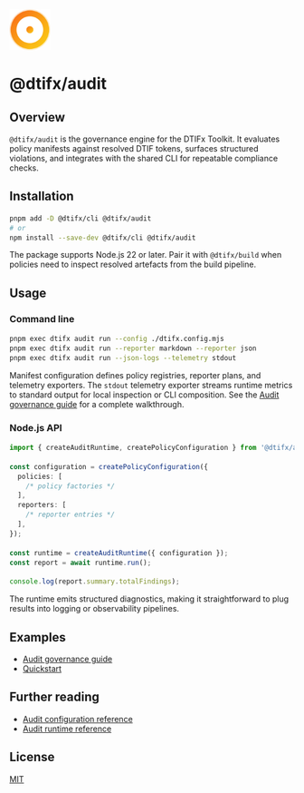 <!-- markdownlint-disable MD041 -->
<!-- markdownlint-disable MD033 -->
<div align="left">
  <a href="https://dtifx.lapidist.net/audit/" target="_blank" rel="noopener">
    <img src="logo.svg" alt="DTIFx Audit logomark" width="72" height="72" />
  </a>
</div>
<h1>@dtifx/audit</h1>
<!-- markdownlint-enable MD033 -->
<!-- markdownlint-enable MD041 -->

## Overview

`@dtifx/audit` is the governance engine for the DTIFx Toolkit. It evaluates policy manifests against
resolved DTIF tokens, surfaces structured violations, and integrates with the shared CLI for
repeatable compliance checks.

## Installation

```bash
pnpm add -D @dtifx/cli @dtifx/audit
# or
npm install --save-dev @dtifx/cli @dtifx/audit
```

The package supports Node.js 22 or later. Pair it with `@dtifx/build` when policies need to inspect
resolved artefacts from the build pipeline.

## Usage

### Command line

```bash
pnpm exec dtifx audit run --config ./dtifx.config.mjs
pnpm exec dtifx audit run --reporter markdown --reporter json
pnpm exec dtifx audit run --json-logs --telemetry stdout
```

Manifest configuration defines policy registries, reporter plans, and telemetry exporters. The
`stdout` telemetry exporter streams runtime metrics to standard output for local inspection or CLI
composition. See the [Audit governance guide](../../docs/guides/audit-governance.md) for a complete
walkthrough.

### Node.js API

```ts
import { createAuditRuntime, createPolicyConfiguration } from '@dtifx/audit';

const configuration = createPolicyConfiguration({
  policies: [
    /* policy factories */
  ],
  reporters: [
    /* reporter entries */
  ],
});

const runtime = createAuditRuntime({ configuration });
const report = await runtime.run();

console.log(report.summary.totalFindings);
```

The runtime emits structured diagnostics, making it straightforward to plug results into logging or
observability pipelines.

## Examples

- [Audit governance guide](../../docs/guides/audit-governance.md)
- [Quickstart](../../docs/guides/getting-started.md)

## Further reading

- [Audit configuration reference](https://dtifx.lapidist.net/reference/audit-config)
- [Audit runtime reference](https://dtifx.lapidist.net/reference/audit-runtime)

## License

[MIT](LICENSE)
